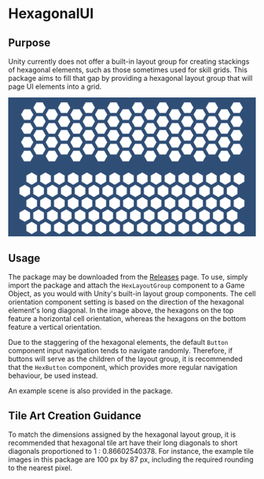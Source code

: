 # HexagonalUI

## Purpose

Unity currently does not offer a built-in layout group for creating stackings of hexagonal elements, such as those sometimes used for skill grids. This package aims to fill that gap by providing a hexagonal layout group that will page UI elements into a grid.

![HexLayoutGroup](HexLayoutGroup.png)

## Usage

The package may be downloaded from the [Releases](https://github.com/mpewsey/HexagonalUI/releases) page. To use, simply import the package and attach the `HexLayoutGroup` component to a Game Object, as you would with Unity's built-in layout group components. The cell orientation component setting is based on the direction of the hexagonal element's long diagonal. In the image above, the hexagons on the top feature a horizontal cell orientation, whereas the hexagons on the bottom feature a vertical orientation.

Due to the staggering of the hexagonal elements, the default `Button` component input navigation tends to navigate randomly. Therefore, if buttons will serve as the children of the layout group, it is recommended that the `HexButton` component, which provides more regular navigation behaviour, be used instead.

An example scene is also provided in the package.

## Tile Art Creation Guidance

To match the dimensions assigned by the hexagonal layout group, it is recommended that hexagonal tile art have their long diagonals to short diagonals proportioned to 1 : 0.86602540378. For instance, the example tile images in this package are 100 px by 87 px, including the required rounding to the nearest pixel.
